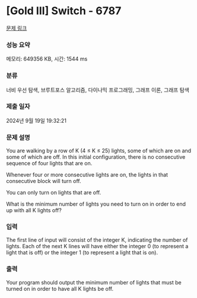 # [Gold III] Switch - 6787 

[문제 링크](https://www.acmicpc.net/problem/6787) 

### 성능 요약

메모리: 649356 KB, 시간: 1544 ms

### 분류

너비 우선 탐색, 브루트포스 알고리즘, 다이나믹 프로그래밍, 그래프 이론, 그래프 탐색

### 제출 일자

2024년 9월 19일 19:32:21

### 문제 설명

<p>You are walking by a row of K (4 ≤ K ≤ 25) lights, some of which are on and some of which are off. In this initial configuration, there is no consecutive sequence of four lights that are on.</p>

<p>Whenever four or more consecutive lights are on, the lights in that consecutive block will turn off.</p>

<p>You can only turn on lights that are off.</p>

<p>What is the minimum number of lights you need to turn on in order to end up with all K lights off?</p>

### 입력 

 <p>The first line of input will consist of the integer K, indicating the number of lights. Each of the next K lines will have either the integer 0 (to represent a light that is off) or the integer 1 (to represent a light that is on).</p>

### 출력 

 <p>Your program should output the minimum number of lights that must be turned on in order to have all K lights be off.</p>

